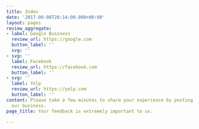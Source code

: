 ```yaml
---
title: Index
date: '2017-09-08T20:14:00.000+00:00'
layout: pages
review_aggregate:
- label: Google Business
  review_url: https://google.com
  button_label: ''
  svg: ''
- svg: ''
  label: Facebook
  review_url: https://facebook.com
  button_label: ''
- svg: ''
  label: Yelp
  review_url: https://yelp.com
  button_label: ''
content: Please take a few minutes to share your experience by posting a review for
  our business.
page_title: Your feedback is extremely important to us.

---
```

